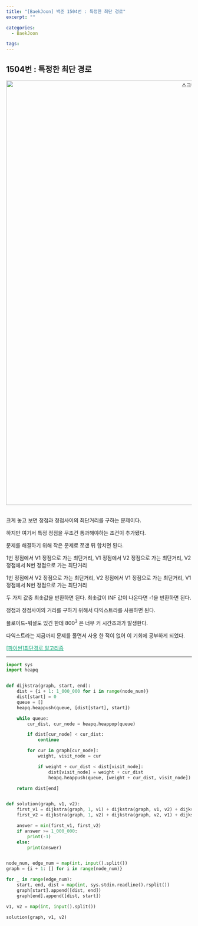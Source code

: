 ```yaml
---
title: "[BaekJoon] 백준 1504번 : 특정한 최단 경로"
excerpt: ""

categories:
  - BaekJoon

tags:
---
```


## 1504번 : 특정한 최단 경로

<center><img width="1153" alt="스크린샷 2020-10-14 오후 7 03 47" src="https://user-images.githubusercontent.com/54533309/95974474-fe80ef00-0e4f-11eb-87bf-3e4e94ede354.png">
</center>

<br>

크게 놓고 보면 정점과 정점사이의 최단거리를 구하는 문제이다.

하지만 여기서 특정 정점을 무조건 통과해야하는 조건이 추가됐다.

문제를 해결하기 위해 작은 문제로 쪼갠 뒤 합치면 된다.

1번 정점에서 V1 정점으로 가는 최단거리, V1 정점에서 V2 정점으로 가는 최단거리, V2 정점에서 N번 정점으로 가는 최단거리

1번 정점에서 V2 정점으로 가는 최단거리, V2 정점에서 V1 정점으로 가는 최단거리, V1 정점에서 N번 정점으로 가는 최단거리

두 가지 값중 최솟값을 반환하면 된다. 최솟값이 INF 값이 나온다면 -1을 반환하면 된다.

정점과 정점사이의 거리를 구하기 위해서 다익스트라를 사용하면 된다.

플로이드-워셜도 있긴 한데 800<sup>3</sup> 은 너무 커 시간초과가 발생한다.

다익스트라는 지금까지 문제를 풀면서 사용 한 적이 없어 이 기회에 공부하게 되었다.

<a href="https://codingcocoon.tistory.com/129" style="color:#0FA678">[파이썬]최단경로 알고리즘</a>

---

```python
import sys
import heapq


def dijkstra(graph, start, end):
	dist = {i + 1: 1_000_000 for i in range(node_num)}
	dist[start] = 0
	queue = []
	heapq.heappush(queue, [dist[start], start])

	while queue:
		cur_dist, cur_node = heapq.heappop(queue)

		if dist[cur_node] < cur_dist:
			continue

		for cur in graph[cur_node]:
			weight, visit_node = cur

			if weight + cur_dist < dist[visit_node]:
				dist[visit_node] = weight + cur_dist
				heapq.heappush(queue, [weight + cur_dist, visit_node])

	return dist[end]


def solution(graph, v1, v2):
	first_v1 = dijkstra(graph, 1, v1) + dijkstra(graph, v1, v2) + dijkstra(graph, v2, node_num)
	first_v2 = dijkstra(graph, 1, v2) + dijkstra(graph, v2, v1) + dijkstra(graph, v1, node_num)

	answer = min(first_v1, first_v2)
	if answer >= 1_000_000:
		print(-1)
	else:
		print(answer)


node_num, edge_num = map(int, input().split())
graph = {i + 1: [] for i in range(node_num)}

for _ in range(edge_num):
	start, end, dist = map(int, sys.stdin.readline().rsplit())
	graph[start].append([dist, end])
	graph[end].append([dist, start])

v1, v2 = map(int, input().split())

solution(graph, v1, v2)
```

<br>